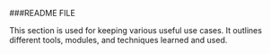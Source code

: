 ###README FILE

This section is used for keeping various useful use cases. It outlines different tools, modules, and techniques learned and used.
